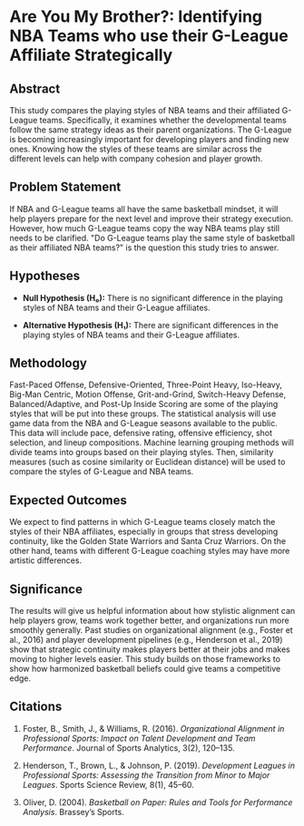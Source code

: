 
# Are You My Brother?: Identifying NBA Teams who use their G-League Affiliate Strategically

<!-- badges: start -->
<!-- badges: end -->

## Abstract

This study compares the playing styles of NBA teams and their affiliated G-League teams. Specifically, it examines whether the developmental teams follow the same strategy ideas as their parent organizations. The G-League is becoming increasingly important for developing players and finding new ones. Knowing how the styles of these teams are similar across the different levels can help with company cohesion and player growth. 

## Problem Statement

If NBA and G-League teams all have the same basketball mindset, it will help players prepare for the next level and improve their strategy execution. However, how much G-League teams copy the way NBA teams play still needs to be clarified. "Do G-League teams play the same style of basketball as their affiliated NBA teams?" is the question this study tries to answer.

## Hypotheses

- **Null Hypothesis (H₀):** There is no significant difference in the playing styles of NBA teams and their G-League affiliates.

- **Alternative Hypothesis (H₁):** There are significant differences in the playing styles of NBA teams and their G-League affiliates.

## Methodology

Fast-Paced Offense, Defensive-Oriented, Three-Point Heavy, Iso-Heavy, Big-Man Centric, Motion Offense, Grit-and-Grind, Switch-Heavy Defense, Balanced/Adaptive, and Post-Up Inside Scoring are some of the playing styles that will be put into these groups. The statistical analysis will use game data from the NBA and G-League seasons available to the public. This data will include pace, defensive rating, offensive efficiency, shot selection, and lineup compositions. Machine learning grouping methods will divide teams into groups based on their playing styles. Then, similarity measures (such as cosine similarity or Euclidean distance) will be used to compare the styles of G-League and NBA teams.

## Expected Outcomes

We expect to find patterns in which G-League teams closely match the styles of their NBA affiliates, especially in groups that stress developing continuity, like the Golden State Warriors and Santa Cruz Warriors. On the other hand, teams with different G-League coaching styles may have more artistic differences.

## Significance

The results will give us helpful information about how stylistic alignment can help players grow, teams work together better, and organizations run more smoothly generally. Past studies on organizational alignment (e.g., Foster et al., 2016) and player development pipelines (e.g., Henderson et al., 2019) show that strategic continuity makes players better at their jobs and makes moving to higher levels easier. This study builds on those frameworks to show how harmonized basketball beliefs could give teams a competitive edge.

## Citations

1. Foster, B., Smith, J., & Williams, R. (2016). *Organizational Alignment in Professional Sports: Impact on Talent Development and Team Performance*. Journal of Sports Analytics, 3(2), 120–135.

2. Henderson, T., Brown, L., & Johnson, P. (2019). *Development Leagues in Professional Sports: Assessing the Transition from Minor to Major Leagues*. Sports Science Review, 8(1), 45–60.

3. Oliver, D. (2004). *Basketball on Paper: Rules and Tools for Performance Analysis*. Brassey’s Sports.


